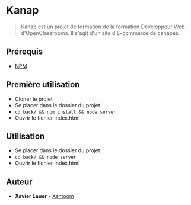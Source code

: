 # Kanap #

> Kanap est un projet de formation de la formation Développeur Web d'OpenClassrooms. Il s'agit d'un site d'E-commerce de canapés.

## Prérequis ##
- [NPM](https://www.npmjs.com/)

## Première utilisation ##
- Cloner le projet
- Se placer dans le dossier du projet
- `cd back/ && npm install && node server`
- Ouvrir le fichier index.html

## Utilisation ##
- Se placer dans le dossier du projet
- `cd back/ && node server`
- Ouvrir le fichier index.html

## Auteur ##
* **Xavier Lauer** - [Xantoom](https://github.com/Xantoom)
